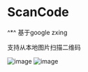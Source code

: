 # ScanCode
^*^
基于google zxing

支持从本地图片扫描二维码

![image](http://img.blog.csdn.net/20160819141506345)
![image](http://img.blog.csdn.net/20160819141720865)
